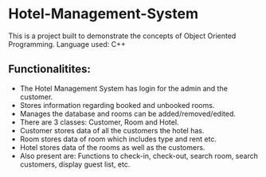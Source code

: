 # Hotel-Management-System

This is a project built to demonstrate the concepts of Object Oriented Programming. Language used: C++

## Functionalitites:
- The Hotel Management System has login for the admin and the customer.
- Stores information regarding booked and unbooked rooms.
- Manages the database and rooms can be added/removed/edited.
-  There are 3 classes: Customer, Room and Hotel.
- Customer stores data of all the customers the hotel has.
- Room stores data of room which includes type and rent etc.
- Hotel stores data of the rooms as well as the customers. 
- Also present are: Functions to check-in, check-out, search room, search customers, display guest list, etc.
